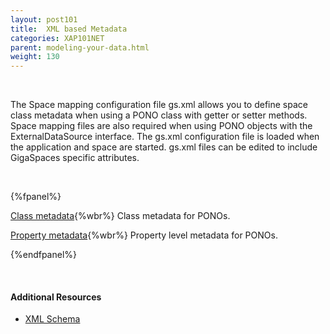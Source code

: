 ```yaml
---
layout: post101
title:  XML based Metadata
categories: XAP101NET
parent: modeling-your-data.html
weight: 130
---
```


<br>

The Space mapping configuration file gs.xml allows you to define space class metadata when using a PONO class with getter or setter methods. Space mapping files are also required when using PONO objects with the ExternalDataSource interface. The gs.xml configuration file is loaded when the application and space are started. gs.xml files can be edited to include GigaSpaces specific attributes.

<br>

{%fpanel%}

[Class metadata](./pono-xml-metadata-class.html){%wbr%}
Class metadata for PONOs.

[Property metadata](./pono-xml-metadata-attribute.html){%wbr%}
Property level metadata for PONOs.

{%endfpanel%}

<br>

#### Additional Resources

- [XML Schema](/api_documentation/xap-{%currentversion%}.html)


